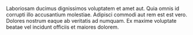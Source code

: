 Laboriosam ducimus dignissimos voluptatem et amet aut. Quia omnis id corrupti illo accusantium molestiae. Adipisci commodi aut rem est est vero. Dolores nostrum eaque ab veritatis ad numquam. Ex maxime voluptate beatae vel incidunt officiis et maiores dolorem.
